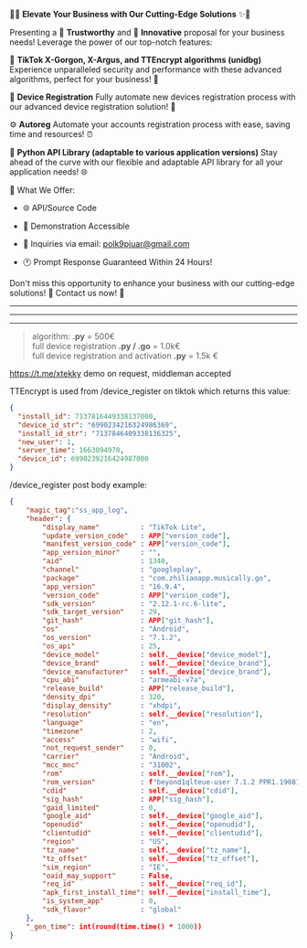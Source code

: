 🌟✨ **Elevate Your Business with Our Cutting-Edge Solutions** ✨🌟

Presenting a 🔐 **Trustworthy** and 🚀 **Innovative** proposal for your business needs! Leverage the power of our top-notch features:

🎯 **TikTok X-Gorgon, X-Argus, and TTEncrypt algorithms (unidbg)** Experience unparalleled security and performance with these advanced algorithms, perfect for your business! 💪

🤖 **Device Registration** Fully automate new devices registration process with our advanced device registration solution! 📱

⚙️ **Autoreg** Automate your accounts registration process with ease, saving time and resources! ⏰

🐍 **Python API Library (adaptable to various application versions)** Stay ahead of the curve with our flexible and adaptable API library for all your application needs! 🌐

💼 What We Offer:

- 🌐 API/Source Code

- 🎥 Demonstration Accessible

- 📧 Inquiries via email: polk9pjuar@gmail.com

- 🕐 Prompt Response Guaranteed Within 24 Hours!

Don't miss this opportunity to enhance your business with our cutting-edge solutions! 🌟 Contact us now! 📩

---

---

---







> algorithm: **.py** = 500€  
> full device registration **.py / .go** = 1.0k€  
> full device registration and activation **.py** = 1.5k €

https://t.me/xtekky demo on request, middleman accepted


TTEncrypt is used from /device_register on tiktok which returns this value:

```json
{
  "install_id": 7137816449338137000,
  "device_id_str": "6990234216324986369",
  "install_id_str": "7137846409338136325",
  "new_user": 1,
  "server_time": 1663094970,
  "device_id": 6990239216424987000
}
```

/device_register post body example:

```json
{
    "magic_tag":"ss_app_log",
    "header": {
        "display_name"          : "TikTok Lite",
        "update_version_code"   : APP["version_code"],
        "manifest_version_code" : APP["version_code"],
        "app_version_minor"     : "",
        "aid"                   : 1340,
        "channel"               : "googleplay",
        "package"               : "com.zhiliaoapp.musically.go",
        "app_version"           : "16.9.4",
        "version_code"          : APP["version_code"],
        "sdk_version"           : "2.12.1-rc.6-lite",
        "sdk_target_version"    : 29,
        "git_hash"              : APP["git_hash"],
        "os"                    : "Android",
        "os_version"            : "7.1.2",
        "os_api"                : 25,
        "device_model"          : self.__device["device_model"],
        "device_brand"          : self.__device["device_brand"],
        "device_manufacturer"   : self.__device["device_brand"],
        "cpu_abi"               : "armeabi-v7a",
        "release_build"         : APP["release_build"],
        "density_dpi"           : 320,
        "display_density"       : "xhdpi",
        "resolution"            : self.__device["resolution"],
        "language"              : "en",
        "timezone"              : 2,
        "access"                : "wifi",
        "not_request_sender"    : 0,
        "carrier"               : "Android",
        "mcc_mnc"               : "31002",
        "rom"                   : self.__device["rom"],
        "rom_version"           : f"beyond1qlteue-user 7.1.2 PPR1.190810.011 {self.__device['rom']} release-keys",
        "cdid"                  : self.__device["cdid"],
        "sig_hash"              : APP["sig_hash"],
        "gaid_limited"          : 0,
        "google_aid"            : self.__device["google_aid"],
        "openudid"              : self.__device["openudid"],
        "clientudid"            : self.__device["clientudid"],
        "region"                : "US",
        "tz_name"               : self.__device["tz_name"],
        "tz_offset"             : self.__device["tz_offset"],
        "sim_region"            : "IE",
        "oaid_may_support"      : False,
        "req_id"                : self.__device["req_id"],
        "apk_first_install_time": self.__device["install_time"],
        "is_system_app"         : 0,
        "sdk_flavor"            : "global"
    },
    "_gen_time": int(round(time.time() * 1000))
}
```
